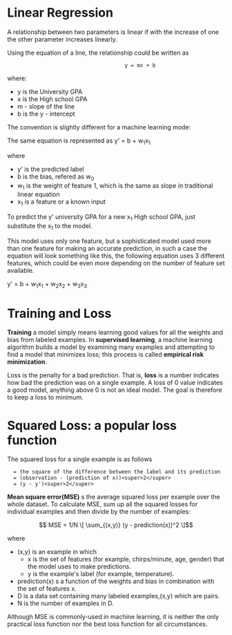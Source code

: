 # Linear Regression

A relationship between two parameters is linear if with the increase of one the other parameter increases linearly. 


Using the equation of a line, the relationship could be written as

                                         
                                          y = mx + b

where:
 * y is the University GPA
 * x is the High school GPA
 * m - slope of the line
 * b is the y - intercept
 
 The convention is slightly different for a machine learning mode:
     
   The same equation is represented as y' = b + w<sub>1</sub>x<sub>1</sub>

   where
   * y' is the predicted label
   * b is the bias, refered as w<sub>0</sub>
   * w<sub>1</sub> is the weight of feature 1, which is the same as slope in traditional linear equation
   * x<sub>1</sub> is a feature or a known input

   To predict the y' university GPA for a new x<sub>1</sub> High school GPA, just substitute the x<sub>1</sub> to the model.

   This model uses only one feature, but a sophisticated model used more than one feature for making an accurate prediction, in such a case the
   equation will look something like this, the following equation uses 3 different features, which could be even more depending on the number of feature set available.

   y' = b + w<sub>1</sub>x<sub>1</sub> + w<sub>2</sub>x<sub>2</sub> + w<sub>3</sub>x<sub>3</sub>
                                        

# Training and Loss

__Training__ a model simply means learning good values for all the weights and bias from labeled examples. In __supervised learning__, a machine learning algorithm builds a model by examining many examples and attempting to find a model that minimizes loss; this process is called __empirical risk minimization__.

Loss is the penalty for a bad prediction. That is, __loss__ is a number indicates how bad the prediction was on a single example. A loss of 0 value indicates a good model, anything above 0 is not an ideal model. The goal is therefore to keep a loss to minimum.

# Squared Loss: a popular loss function

The squared loss for a single example is as follows

```
  = the square of the difference between the label and its prediction
  = (observation - (prediction of x))<super>2</super>
  = (y - y')<super>2</super>
```

__Mean square error(MSE)__ s the average squared loss per example over the whole dataset. To calculate MSE, sum up all the squared losses for individual examples and then divide by the number of examples:

 ```math
    MSE =   1/N \[ \sum_{(x,y)} (y - prediction(x))^2 \]
 ```

where
 * (x,y) is an example in which
    * x is the set of features (for example, chirps/minute, age, gender) that the model uses to make predictions.
    * y is the example's label (for example, temperature).
 * prediction(x) s a function of the weights and bias in combination with the set of features x.
 * D is a data set containing many labeled examples,(x,y) which are  pairs.
 * N is the number of examples in D.
 
 Although MSE is commonly-used in machine learning, it is neither the only practical loss function nor the best loss function for all circumstances.
